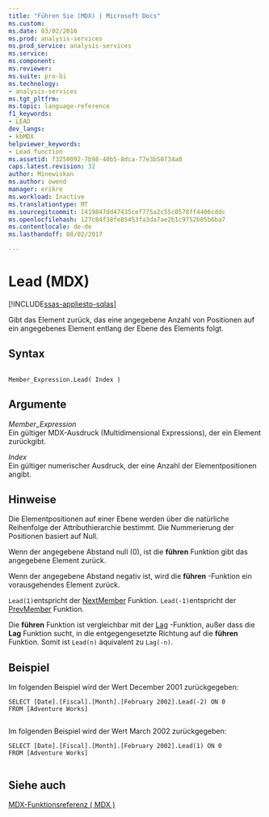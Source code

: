 ```yaml
---
title: "Führen Sie (MDX) | Microsoft Docs"
ms.custom: 
ms.date: 03/02/2016
ms.prod: analysis-services
ms.prod_service: analysis-services
ms.service: 
ms.component: 
ms.reviewer: 
ms.suite: pro-bi
ms.technology:
- analysis-services
ms.tgt_pltfrm: 
ms.topic: language-reference
f1_keywords:
- LEAD
dev_langs:
- kbMDX
helpviewer_keywords:
- Lead function
ms.assetid: f3250092-7b98-40b5-8dca-77e3b50734a0
caps.latest.revision: 32
author: Minewiskan
ms.author: owend
manager: erikre
ms.workload: Inactive
ms.translationtype: MT
ms.sourcegitcommit: 1419847dd47435cef775a2c55c0578ff4406cddc
ms.openlocfilehash: 127c84f38fe85453fa3da7ae2b1c9752b05b6ba7
ms.contentlocale: de-de
ms.lasthandoff: 08/02/2017

---
```

# <a name="lead-mdx"></a>Lead (MDX)
[!INCLUDE[ssas-appliesto-sqlas](../includes/ssas-appliesto-sqlas.md)]

  Gibt das Element zurück, das eine angegebene Anzahl von Positionen auf ein angegebenes Element entlang der Ebene des Elements folgt.  
  
## <a name="syntax"></a>Syntax  
  
```  
  
Member_Expression.Lead( Index )  
```  
  
## <a name="arguments"></a>Argumente  
 *Member_Expression*  
 Ein gültiger MDX-Ausdruck (Multidimensional Expressions), der ein Element zurückgibt.  
  
 *Index*  
 Ein gültiger numerischer Ausdruck, der eine Anzahl der Elementpositionen angibt.  
  
## <a name="remarks"></a>Hinweise  
 Die Elementpositionen auf einer Ebene werden über die natürliche Reihenfolge der Attributhierarchie bestimmt. Die Nummerierung der Positionen basiert auf Null.  
  
 Wenn der angegebene Abstand null (0), ist die **führen** Funktion gibt das angegebene Element zurück.  
  
 Wenn der angegebene Abstand negativ ist, wird die **führen** -Funktion ein vorausgehendes Element zurück.  
  
 `Lead(1)`entspricht der [NextMember](../mdx/nextmember-mdx.md) Funktion. `Lead(-1)`entspricht der [PrevMember](../mdx/prevmember-mdx.md) Funktion.  
  
 Die **führen** Funktion ist vergleichbar mit der [Lag](../mdx/lag-mdx.md) -Funktion, außer dass die **Lag** Funktion sucht, in die entgegengesetzte Richtung auf die **führen** Funktion. Somit ist `Lead(n)` äquivalent zu `Lag(-n)`.  
  
## <a name="example"></a>Beispiel  
 Im folgenden Beispiel wird der Wert December 2001 zurückgegeben:  
  
```  
SELECT [Date].[Fiscal].[Month].[February 2002].Lead(-2) ON 0  
FROM [Adventure Works]  
  
```  
  
 Im folgenden Beispiel wird der Wert March 2002 zurückgegeben:  
  
```  
SELECT [Date].[Fiscal].[Month].[February 2002].Lead(1) ON 0  
FROM [Adventure Works]  
  
```  
  
## <a name="see-also"></a>Siehe auch  
 [MDX-Funktionsreferenz &#40; MDX &#41;](../mdx/mdx-function-reference-mdx.md)  
  
  

